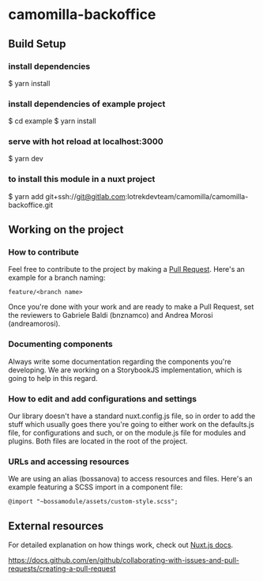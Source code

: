 # camomilla-backoffice

## Build Setup

### install dependencies
$ yarn install

### install dependencies of example project
$ cd example
$ yarn install

### serve with hot reload at localhost:3000
$ yarn dev

### to install this module in a nuxt project
$ yarn add git+ssh://git@gitlab.com:lotrekdevteam/camomilla/camomilla-backoffice.git

## Working on the project

### How to contribute
Feel free to contribute to the project by making a [Pull Request](https://docs.github.com/en/github/collaborating-with-issues-and-pull-requests/creating-a-pull-request).
Here's an example for a branch naming:

`feature/<branch name>`

Once you're done with your work and are ready to make a Pull Request, set the reviewers to 
Gabriele Baldi (bnznamco) and Andrea Morosi (andreamorosi).


### Documenting components
Always write some documentation regarding the components you're developing.
We are working on a StorybookJS implementation, which is going to help in this regard.


### How to edit and add configurations and settings
Our library doesn't have a standard nuxt.config.js file, so in order to add the stuff 
which usually goes there you're going to either work on the defaults.js file, for configurations 
and such, or on the module.js file for modules and plugins. Both files are located in the root 
of the project.


### URLs and accessing resources
We are using an alias (bossanova) to access resources and files.
Here's an example featuring a SCSS import in a component file:

`@import "~bossamodule/assets/custom-style.scss";`


## External resources

For detailed explanation on how things work, check out [Nuxt.js docs](https://nuxtjs.org).

https://docs.github.com/en/github/collaborating-with-issues-and-pull-requests/creating-a-pull-request
